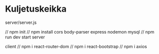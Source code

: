 # Kuljetuskeikka
server/server.js

// npm init
// npm install cors body-parser express nodemon mysql
//  npm run dev start server

client 
// npm i react-router-dom
// npm i react-bootstrap
// npm i axios
